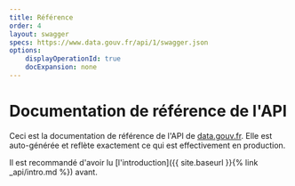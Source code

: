 ```yaml
---
title: Référence
order: 4
layout: swagger
specs: https://www.data.gouv.fr/api/1/swagger.json
options:
    displayOperationId: true
    docExpansion: none
---
```


# Documentation de référence de l'API

Ceci est la documentation de référence de l'API de [data.gouv.fr](https://www.data.gouv.fr).
Elle est auto-générée et reflète exactement ce qui est effectivement en production.

Il est recommandé d'avoir lu [l'introduction]({{ site.baseurl }}{% link _api/intro.md %}) avant.
